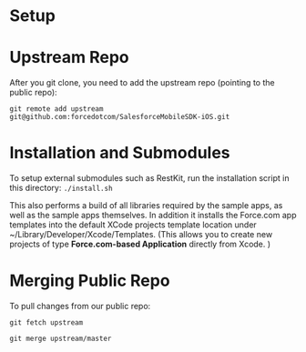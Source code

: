 # Setup

Upstream Repo
==
After you git clone, you need to add the upstream repo (pointing to the public repo):

`git remote add upstream git@github.com:forcedotcom/SalesforceMobileSDK-iOS.git`

Installation and Submodules
==

To setup external submodules such as RestKit, run the installation script in this directory:
`./install.sh`

This also performs a build of all libraries required by the sample apps, as well as the
sample apps themselves.  In addition it installs the Force.com app templates into the default
XCode projects template location under ~/Library/Developer/Xcode/Templates. (This allows you to create new projects of type __Force.com-based Application__ directly from Xcode.
)


Merging Public Repo
==
To pull changes from our public repo:

`git fetch upstream`

`git merge upstream/master`




